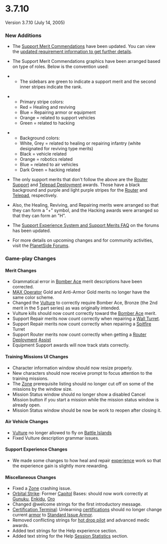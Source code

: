 # 3.7.10

Version 3.7.10 (July 14, 2005)

### New Additions

- The [Support Merit Commendations](../merits/Support_Merit_Commendations.md)
  have been updated. You can view the
  [updated requirement information to get further details](http://psforums.station.sony.com/ps/board/message?board.id=indevelopment&message.id=7586).

<!-- -->

- The Support Merit Commendations graphics have been arranged based on type of
  roles. Below is the convention used:

<!-- -->

- - The sidebars are green to indicate a support merit and the second inner
    stripes indicate the rank.

<!-- -->

- - Primary stripe colors:
  - Red = Healing and reviving
  - Blue = Repairing armor or equipment
  - Orange = related to support vehicles
  - Green = related to hacking

<!-- -->

- - Background colors:
  - White, Grey = related to healing or repairing infantry (white designated for
    reviving type merits)
  - Black = vehicle related
  - Orange = robotics related
  - Blue = related to air vehicles
  - Dark Green = hacking related

<!-- -->

- The only support merits that don't follow the above are the
  [Router Support](../merits/Router_Support.md) and
  [Telepad Deployment](../merits/Telepad_Deployment.md) awards. Those have a
  black background and purple and light purple stripes for the
  [Router](../vehicles/Router.md) and [Telepad](../weapons/Telepad.md),
  respectively.

<!-- -->

- Also, the Healing, Reviving, and Repairing merits were arranged so that they
  can form a "+" symbol, and the Hacking awards were arranged so that they can
  form an "H".

<!-- -->

- The
  [Support Experience System and Support Merits FAQ](http://psforums.station.sony.com/ps/board/message?board.id=faq&message.id=28)
  on the forums has been updated.

<!-- -->

- For more details on upcoming changes and for community activities, visit the
  [PlanetSide Forums](http://psforums.station.sony.com/ps).

### Game-play Changes

#### Merit Changes

- Grammatical error in [Bomber Ace](../merits/Bomber_Ace.md) merit descriptions
  have been corrected.
- [MAX Operator](../merits/MAX_Operator.md) Gold and Anti-Armor Gold merits no
  longer have the same color scheme.
- Changed the [Vulture](../vehicles/Vulture.md) to correctly require Bomber Ace,
  Bronze (the 2nd merit in the 5 part series) as was originally intended.
- Vulture kills should now count correctly toward the
  [Bomber Ace](../merits/Bomber_Ace.md) merit.
- Support Repair merits now count correctly when repairing a
  [Wall Turret](../items/Phalanx.md).
- Support Repair merits now count correctly when repairing a
  [Spitfire](../weapons/Adaptive_Construction_Engine.md#spitfire-turret) Turret
- Support Router merits now count correctly when getting a
  [Router Deployment](../merits/Router_Support.md)
  [Assist](../terminology/Assist.md)
- Equipment Support awards will now track stats correctly.

#### Training Missions UI Changes

- Character information window should now resize properly.
- New characters should now receive prompt to focus attention to the training
  missions.
- The [Zone](../terminology/Zone.md) prerequisite listing should no longer cut
  off on some of the missions by the window size.
- Mission Status window should no longer show a disabled Cancel Mission button
  if you start a mission while the mission status window is already open.
- Mission Status window should be now be work to reopen after closing it.

#### Air Vehicle Changes

- [Vulture](../vehicles/Vulture.md) no longer allowed to fly on
  [Battle Islands](../locations/Battle_Islands.md)
- Fixed Vulture description grammar issues.

#### Support Experience Changes

- We made some changes to how heal and repair [experience](../terminology/Experience.md)
  work so that the experience gain is slightly more rewarding.

#### Miscellaneous Changes

- Fixed a [Zone](../terminology/Zone.md) crashing issue.
- [Orbital Strike](../terminology/Orbital_Strike.md): Former
  [Capitol](../locations/Capitol.md) Bases: should now work correctly at
  [Gunuku](../facilities/Gunuku.md), [Enkidu](../facilities/Enkidu.md),
  [Oro](../facilities/Oro.md)
- Changed @welcome strings for the first introductory message.
- [Certification Terminal](../items/Certification_Terminal.md): Unlearning
  [certifications](../certifications/Certification.md) should no longer change
  current [armor](../armor/index.md) to
  [Standard Issue Armor](../armor/Standard_Exo-Suit.md).
- Removed conflicting strings for
  [hot drop pilot](../merits/Galaxy_Support_Pilot.md) and advanced medic awards.
- Added text strings for the Help experience section.
- Added text string for the Help
  [Session Statistics](../terminology/Session_Statistics.md) section.
